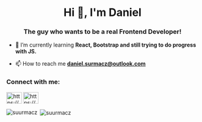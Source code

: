 <h1 align="center">Hi 👋, I'm Daniel</h1>
<h3 align="center">The guy who wants to be a real Frontend Developer!</h3>

- 🌱 I’m currently learning **React, Bootstrap and still trying to do progress with JS.**

- 📫 How to reach me **daniel.surmacz@outlook.com**

<h3 align="left">Connect with me:</h3>
<p align="left">
<a href="https://linkedin.com/in/https://www.linkedin.com/in/daniel-surmacz/" target="blank"><img align="center" src="https://raw.githubusercontent.com/rahuldkjain/github-profile-readme-generator/master/src/images/icons/Social/linked-in-alt.svg" alt="https://www.linkedin.com/in/daniel-surmacz/" height="30" width="40" /></a>
<a href="https://instagram.com/https://www.instagram.com/suurmacz/" target="blank"><img align="center" src="https://raw.githubusercontent.com/rahuldkjain/github-profile-readme-generator/master/src/images/icons/Social/instagram.svg" alt="https://www.instagram.com/suurmacz/" height="30" width="40" /></a>
</p>



<p><img align="left" src="https://github-readme-stats.vercel.app/api/top-langs?username=suurmacz&show_icons=true&locale=en&layout=compact" alt="suurmacz" /></p>

<p>&nbsp;<img align="center" src="https://github-readme-stats.vercel.app/api?username=suurmacz&show_icons=true&locale=en" alt="suurmacz" /></p>
